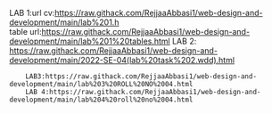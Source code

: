 LAB 1:url cv:[https://raw.githack.com/RejjaaAbbasi1/web-design-and-development/main/lab%201.h  ](https://raw.githack.com/RejjaaAbbasi1/web-design-and-development/main/lab%201.html)                                           
       table url:https://raw.githack.com/RejjaaAbbasi1/web-design-and-development/main/lab%201%20tables.html
                          LAB 2: https://raw.githack.com/RejjaaAbbasi1/web-design-and-development/main/2022-SE-04(lab%20task%202.wdd).html

        LAB3:https://raw.githack.com/RejjaaAbbasi1/web-design-and-development/main/lab%203%20ROLL%20NO%2004.html
        LAB 4:https://raw.githack.com/RejjaaAbbasi1/web-design-and-development/main/lab%204%20roll%20no%2004.html

